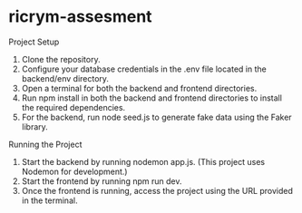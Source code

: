 # ricrym-assesment

Project Setup
1) Clone the repository.
2) Configure your database credentials in the .env file located in the backend/env directory.
3) Open a terminal for both the backend and frontend directories.
4) Run npm install in both the backend and frontend directories to install the required dependencies.
5) For the backend, run node seed.js to generate fake data using the Faker library.

Running the Project
1) Start the backend by running nodemon app.js. (This project uses Nodemon for development.)
2) Start the frontend by running npm run dev.
3) Once the frontend is running, access the project using the URL provided in the terminal.
